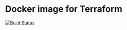 # Docker image for Terraform

[![Build Status](https://travis-ci.org/opsidian/docker-terraform.svg?branch=master)](https://travis-ci.org/opsidian/docker-terraform)
